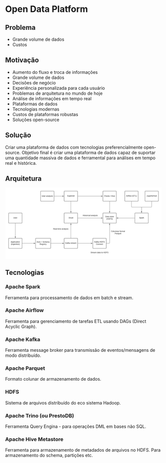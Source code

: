 # Open Data Platform

## Problema

- Grande volume de dados
- Custos

## Motivação

- Aumento do fluxo e troca de informações
- Grande volume de dados
- Decisões de negócio
- Experiência personalizada para cada usuário
- Problemas de arquitetura no mundo de hoje
- Análise de informações em tempo real
- Plataformas de dados
- Tecnologias modernas
- Custos de plataformas robustas
- Soluções open-source

## Solução

Criar uma plataforma de dados com tecnologias preferencialmente open-source. Objetivo final é criar uma plataforma de dados capaz de suportar uma quantidade massiva de dados e ferramental para análises em tempo real e histórica.

## Arquitetura

![Initial archtecture](./doc/images/architecture.jpeg)

## Tecnologias

### Apache Spark

Ferramenta para processamento de dados em batch e stream.

### Apache Airflow

Ferramenta para gerenciamento de tarefas ETL usando DAGs (Direct Acyclic Graph).

### Apache Kafka

Ferramenta message broker para transmissão de eventos/mensagens de modo distribuído.

### Apache Parquet

Formato colunar de armazenamento de dados.

### HDFS

Sistema de arquivos distribuído do eco sistema Hadoop.


### Apache Trino (ou PrestoDB)

Ferramenta Query Engina - para operações DML em bases não SQL.

### Apache Hive Metastore

Ferramenta para armazenamento de metadados de arquivos no HDFS. Para armazenamento do schema, partições etc.
